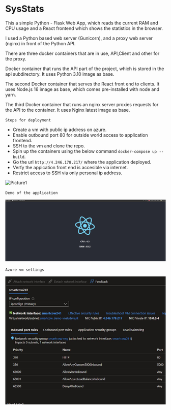 # SysStats

This a simple Python - Flask Web App, which reads the current RAM and CPU usage and a React frontend which shows the statistics in the browser.

I used a Python based web server (Gunicorn), and a proxy web server (nginx) in front of the Python API.

There are three docker containers that are in use, API,Client and other for the proxy.

Docker container that runs the API part of the project, which is stored in the api subdirectory.
It uses Python 3.10 image as base.

The second Docker container that serves the React front end to clients.
It uses Node.js 16 image as base, which comes pre-installed with node and yarn.

The third Docker container that runs an nginx server proxies requests for the API to the container.
It uses Nginx latest image as base.

`Steps for deployment`
- Create a vm with public ip address on azure.
- Enable outbound port 80 for outside world access to application frontend.
- SSH to the vm and clone the repo.
- Spin up the containers using the below command `docker-compose up --build`.
- Go the url `http://4.246.178.217/` where the application deployed.
- Verfy the appication front end is accesible via internet.
- Restrict access to SSH via only personal ip address.

![Picture1](https://user-images.githubusercontent.com/8210555/204766824-8425f19b-666a-4a11-8722-c5229f65d49f.jpg)

`Demo of the application`

![Picture1](img/server.jpg)

`Azure vm settings`

![Picture1](img/vm_setting.jpg)
